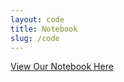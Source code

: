```yaml
---
layout: code
title: Notebook
slug: /code
---
```


[View Our Notebook Here](https://github.com/Thomasstycke/Thomasstycke.github.io/blob/main/FinalProjectFinal-kopi.ipynb)


